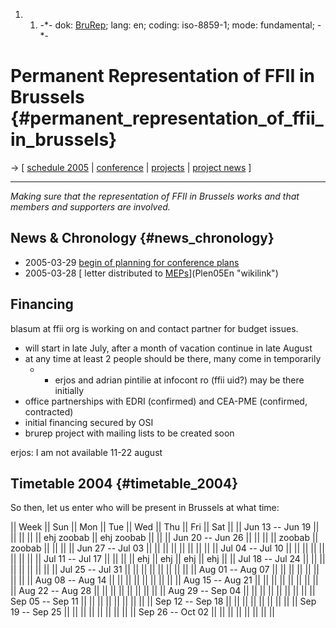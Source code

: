 1.  1.  -\*- dok: [BruRep](BruRep "wikilink"); lang: en; coding:
        iso-8859-1; mode: fundamental; -\*-

# Permanent Representation of FFII in Brussels {#permanent_representation_of_ffii_in_brussels}

-\> \[ [ schedule 2005](Bxl05En "wikilink") \| [
conference](Konf0506En "wikilink") \| [ projects](FfiiprojEn "wikilink")
\| [ project news](FfiiprojNewsEn "wikilink") \]

------------------------------------------------------------------------

*Making sure that the representation of FFII in Brussels works and that
members and supporters are involved.*

## News & Chronology {#news_chronology}

-   2005-03-29 [ begin of planning for conference
    plans](Konf0506En "wikilink")
-   2005-03-28 [ letter distributed to
    [MEPs](MEPs "wikilink")](Plen05En "wikilink")

## Financing

blasum at ffii org is working on and contact partner for budget issues.

-   will start in late July, after a month of vacation continue in late
    August
-   at any time at least 2 people should be there, many come in
    temporarily
    -   -   erjos and adrian pintilie at infocont ro (ffii uid?) may be
            there initially
-   office partnerships with EDRI (confirmed) and CEA-PME (confirmed,
    contracted)
-   initial financing secured by OSI
-   brurep project with mailing lists to be created soon

erjos: I am not available 11-22 august

## Timetable 2004 {#timetable_2004}

So then, let us enter who will be present in Brussels at what time:

\|\| Week \|\| Sun \|\| Mon \|\| Tue \|\| Wed \|\| Thu \|\| Fri \|\| Sat
\|\| \|\| Jun 13 \-- Jun 19 \|\| \|\| \|\| \|\| \|\| ehj zoobab \|\| ehj
zoobab \|\| \|\| \|\| Jun 20 \-- Jun 26 \|\| \|\| \|\| \|\| zoobab \|\|
zoobab \|\| \|\| \|\| \|\| Jun 27 \-- Jul 03 \|\| \|\| \|\| \|\| \|\|
\|\| \|\| \|\| \|\| Jul 04 \-- Jul 10 \|\| \|\| \|\| \|\| \|\| \|\| \|\|
\|\| \|\| Jul 11 \-- Jul 17 \|\| \|\| \|\| \|\| ehj \|\| ehj \|\| ehj
\|\| ehj \|\| \|\| Jul 18 \-- Jul 24 \|\| \|\| \|\| \|\| \|\| \|\| \|\|
\|\| \|\| Jul 25 \-- Jul 31 \|\| \|\| \|\| \|\| \|\| \|\| \|\| \|\| \|\|
Aug 01 \-- Aug 07 \|\| \|\| \|\| \|\| \|\| \|\| \|\| \|\| \|\| Aug 08
\-- Aug 14 \|\| \|\| \|\| \|\| \|\| \|\| \|\| \|\| \|\| Aug 15 \-- Aug
21 \|\| \|\| \|\| \|\| \|\| \|\| \|\| \|\| \|\| Aug 22 \-- Aug 28 \|\|
\|\| \|\| \|\| \|\| \|\| \|\| \|\| \|\| Aug 29 \-- Sep 04 \|\| \|\| \|\|
\|\| \|\| \|\| \|\| \|\| \|\| Sep 05 \-- Sep 11 \|\| \|\| \|\| \|\| \|\|
\|\| \|\| \|\| \|\| Sep 12 \-- Sep 18 \|\| \|\| \|\| \|\| \|\| \|\| \|\|
\|\| \|\| Sep 19 \-- Sep 25 \|\| \|\| \|\| \|\| \|\| \|\| \|\| \|\| \|\|
Sep 26 \-- Oct 02 \|\| \|\| \|\| \|\| \|\| \|\| \|\| \|\|
